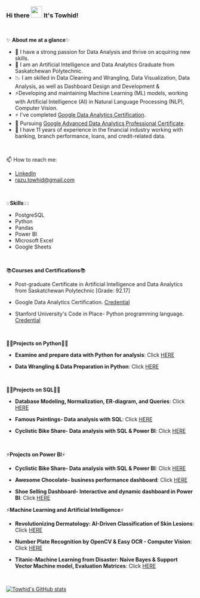 
###  Hi there <img src="https://raw.githubusercontent.com/MartinHeinz/MartinHeinz/master/wave.gif" width="30px"> It's Towhid!

<p>&nbsp;</p>

✨ **About me at a glance**✨
- 👀 I have a strong passion for Data Analysis and thrive on acquiring new skills.
- 🌱 I am an Artificial Intelligence and Data Analytics Graduate from Saskatchewan Polytechnic.
- 📉 I am skilled in Data Cleaning and Wrangling, Data Visualization, Data Analysis, as well as Dashboard Design and Development &
- ⚡Developing and maintaining Machine Learning (ML) models, working with Artificial Intelligence (AI) in Natural Language Processing (NLP), Computer Vision.
- ⚡ I've completed [Google Data Analytics Certification](https://www.coursera.org/account/accomplishments/specialization/certificate/WCQSR8TZXXPF).
- 🌱 Pursuing [Google Advanced Data Analytics Professional Certificate](https://www.coursera.org/professional-certificates/google-advanced-data-analytics).
- 💉 I have 11 years of experience in the financial industry working with banking, branch performance, loans, and credit-related data.

<p>&nbsp;</p>

📫 How to reach me:
-  [LinkedIn](https://www.linkedin.com/in/islammdtowhidul/)
-  razu.towhid@gmail.com

<p>&nbsp;</p>

 💡**Skills**💡:
 
- PostgreSQL
- Python
- Pandas
- Power BI
- Microsoft Excel
- Google Sheets


 <p>&nbsp;</p>


 📚**Courses and Certifications**📚
 
 - Post-graduate Certificate in Artificial Intelligence and Data Analytics from Saskatchewan Polytechnic [Grade: 92.17]
   
 - Google Data Analytics Certification. [Credential](https://www.coursera.org/account/accomplishments/specialization/certificate/WCQSR8TZXXPF)
 
 - Stanford University's Code in Place- Python programming language. [Credential](https://codeinplace.stanford.edu/cip3/certificate/v7bomj)

<p>&nbsp;</p>

👩‍💻**Projects on Python**👩‍💻

- **Examine and prepare data with Python for analysis**: Click [HERE](https://github.com/towhidrazu/Examine_and_prepare_data_for_analysis_with_Python/blob/main/Activity_Course%202%20Automatidata%20project%20lab.ipynb)
 
- **Data Wrangling & Data Preparation in Python**: Click [HERE](https://github.com/towhidrazu/Data-Wrangling-Data-Preparation-in-Python/tree/main)

<p>&nbsp;</p>

👩‍💻**Projects on SQL**👩‍💻

- **Database Modeling, Normalization, ER-diagram, and Queries**: Click [HERE](https://github.com/towhidrazu/Database-Modeling-ER-diagram-and-Queries/)

- **Famous Paintings- Data analysis with SQL**: Click [HERE](https://github.com/towhidrazu/Famous_Paintings-Data_analysis_with_SQL/blob/main/README.md)
 
- **Cyclistic Bike Share- Data analysis with SQL & Power BI**: Click [HERE](https://github.com/towhidrazu/Cyclistic_Bike_Share-Data_analysis_with_SQL_and_Power_BI)
 
<p>&nbsp;</p>

⚡**Projects on Power BI**⚡

- **Cyclistic Bike Share- Data analysis with SQL & Power BI**: Click [HERE](https://github.com/towhidrazu/Cyclistic_Bike_Share-Data_analysis_with_SQL_and_Power_BI)
  
- **Awesome Chocolate- business performance dashboard**: Click [HERE](https://github.com/towhidrazu/Awesome_Chocolate_business_performance_dashboard-Power_BI/blob/main/README.md)
  
- **Shoe Selling Dashboard- Interactive and dynamic dashboard in Power BI**: Click [HERE](https://github.com/towhidrazu/Shoe-Selling-Dashboard)


⚡**Machine Learning and Artificial Intelligence**⚡

- **Revolutionizing Dermatology: AI-Driven Classification of Skin Lesions**: Click [HERE](https://github.com/towhidrazu/Revolutionizing-Dermatology-AI-Driven-Classification-of-Skin-Lesions/)
  
- **Number Plate Recognition by OpenCV & Easy OCR - Computer Vision**: Click [HERE](https://github.com/towhidrazu/Number_plate_recognition_by_OpenCV)
  
- **Titanic-Machine Learning from Disaster: Naive Bayes & Support Vector Machine model, Evaluation Matrices**: Click [HERE](https://github.com/towhidrazu/Machine-Learning-NB-SVM-model-Evaluation-Mtrices--Titanic--Machine-Learning-from-Disaster)



 <p>&nbsp;</p>

[![Towhid's GitHub stats](https://github-readme-stats.vercel.app/api?username=towhidrazu&count_private=true&show_icons=true&theme=merko&hide_rank=false)](https://github.com/anuraghazra/github-readme-stats)
 
<!--

 <p>&nbsp;</p>
 
[![Khuyen's github stats](https://github-readme-stats.vercel.app/api?username=thaiscooke&count_private=true&show_icons=true&theme=merko&hide_rank=false)](https://github.com/anuraghazra/github-readme-stats)

-->


<!--
**towhidrazu/towhidrazu** is a ✨ _special_ ✨ repository because its `README.md` (this file) appears on your GitHub profile.

Here are some ideas to get you started:

- 🔭 I’m currently working on ...
- 🌱 I’m currently learning ...
- 👯 I’m looking to collaborate on ...
- 🤔 I’m looking for help with ...
- 💬 Ask me about ...
- 📫 How to reach me: ...
- 😄 Pronouns: ...
- ⚡ Fun fact: ...
-->
